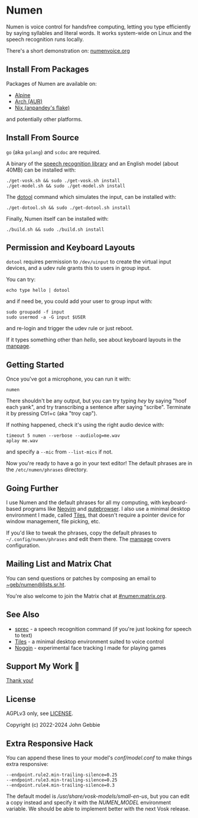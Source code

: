 # Numen

Numen is voice control for handsfree computing, letting you type efficiently
by saying syllables and literal words. It works system-wide on Linux and
the speech recognition runs locally.

There's a short demonstration on: [numenvoice.org](https://numenvoice.org)

## Install From Packages

Packages of Numen are available on:

- [Alpine](https://pkgs.alpinelinux.org/packages?name=numen)
- [Arch (AUR)](https://aur.archlinux.org/packages?SeB=N&K=numen)
- [Nix (anpandey's flake)](https://github.com/anpandey/numen-nix)

and potentially other platforms.

## Install From Source

`go` (aka `golang`) and `scdoc` are required.

A binary of the [speech recognition library](https://alphacephei.com/vosk)
and an English model (about 40MB) can be installed with:

    ./get-vosk.sh && sudo ./get-vosk.sh install
    ./get-model.sh && sudo ./get-model.sh install

The [dotool](https://sr.ht/~geb/dotool) command which simulates the input,
can be installed with:

    ./get-dotool.sh && sudo ./get-dotool.sh install

Finally, Numen itself can be installed with:

    ./build.sh && sudo ./build.sh install

## Permission and Keyboard Layouts

`dotool` requires permission to `/dev/uinput` to create the virtual input
devices, and a udev rule grants this to users in group input.

You can try:

    echo type hello | dotool

and if need be, you could add your user to group input with:

    sudo groupadd -f input
    sudo usermod -a -G input $USER

and re-login and trigger the udev rule or just reboot.

If it types something other than *hello*, see about keyboard layouts in the
[manpage](doc/numen.1.scd).

## Getting Started

Once you've got a microphone, you can run it with:

    numen

There shouldn't be any output, but you can try typing *hey* by saying "hoof
each yank", and try transcribing a sentence after saying "scribe". Terminate
it by pressing Ctrl+c (aka "troy cap").

If nothing happened, check it's using the right audio device with:

    timeout 5 numen --verbose --audiolog=me.wav
    aplay me.wav

and specify a `--mic` from `--list-mics` if not.

Now you're ready to have a go in your text editor! The default phrases are
in the `/etc/numen/phrases` directory.

## Going Further

I use Numen and the default phrases for all my computing, with
keyboard-based programs like [Neovim](https://neovim.io) and
[qutebrowser](https://qutebrowser.org). I also use a minimal desktop
environment I made, called [Tiles](https://git.sr.ht/~geb/tiles), that
doesn't require a pointer device for window management, file picking, etc.

If you'd like to tweak the phrases, copy the default phrases to
`~/.config/numen/phrases` and edit them there. The [manpage](doc/numen.1.scd)
covers configuration.

## Mailing List and Matrix Chat

You can send questions or patches by composing an email to
[~geb/numen@lists.sr.ht](https://lists.sr.ht/~geb/numen).

You're also welcome to join the Matrix chat at
[#numen:matrix.org](https://matrix.to/#/#numen:matrix.org).

## See Also

* [sprec](https://git.sr.ht/~geb/sprec) - a speech recognition command
  (if you're just looking for speech to text)
* [Tiles](https://git.sr.ht/~geb/tiles) - a minimal desktop environment
  suited to voice control
* [Noggin](https://git.sr.ht/~geb/noggin) - experimental face tracking I
  made for playing games

## Support My Work 👀

[Thank you!](https://liberapay.com/geb)

## License

AGPLv3 only, see [LICENSE](./LICENSE).

Copyright (c) 2022-2024 John Gebbie

## Extra Responsive Hack

You can append these lines to your model's *conf/model.conf* to make things
extra responsive:

    --endpoint.rule2.min-trailing-silence=0.25
    --endpoint.rule3.min-trailing-silence=0.25
    --endpoint.rule4.min-trailing-silence=0.3

The default model is */usr/share/vosk-models/small-en-us*, but you can edit
a copy instead and specify it with the *NUMEN_MODEL* environment variable. We
should be able to implement better with the next Vosk release.
